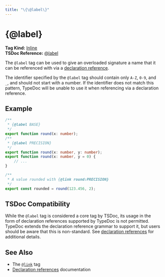 ```yaml
---
title: "\{\@label\}"
---
```


# {@label}

**Tag Kind:** [Inline](../tags.md#inline-tags) <br>
**TSDoc Reference:** [@label](https://tsdoc.org/pages/tags/label/)

The `@label` tag can be used to give an overloaded signature a name that it can be referenced
with via a [declaration reference](../declaration-references.md).

The identifier specified by the `@label` tag should contain only `A-Z`, `0-9`, and `_`, and should
not start with a number. If the identifier does not match this pattern, TypeDoc will be unable to
use it when referencing via a declaration reference.

## Example

```ts
/**
 * {@label BASE}
 */
export function round(x: number);
/**
 * {@label PRECISION}
 */
export function round(x: number, y: number);
export function round(x: number, y = 0) {
    // ...
}

/**
 * A value rounded with {@link round:PRECISION}
 */
export const rounded = round(123.456, 2);
```

## TSDoc Compatibility

While the `@label` tag is considered a core tag by TSDoc, its usage in the form of declaration references
supported by TypeDoc is not permitted. TypeDoc extends the declaration reference grammar to support it,
but users should be aware that this is non-standard. See [declaration references](../declaration-references.md)
for additional details.

## See Also

- The [`@link`](link.md) tag
- [Declaration references](../declaration-references.md) documentation
